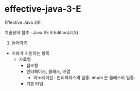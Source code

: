 # effective-java-3-E
Effective Java 3/E

기술용어 참조 : Java SE 8 Edition(JLS)

1. 들어가기
- 자바가 지원하는 항목
  - 자료형
      - 참조형
      - 인터페이스, 클래스, 배열
        * 어노테이션 : 인터페이스의 일종. enum 은 클래스의 일종.
      - 기본 타입
